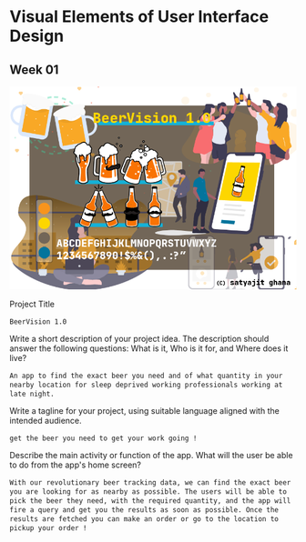 # Visual Elements of User Interface Design

## Week 01

![beervision1.0](Week02/moodboard.png)

Project Title

```
BeerVision 1.0
```

Write a short description of your project idea. The description should answer the following questions: What is it, Who is it for, and Where does it live?

```
An app to find the exact beer you need and of what quantity in your nearby location for sleep deprived working professionals working at late night.
```

Write a tagline for your project, using suitable language aligned with the intended audience.

```
get the beer you need to get your work going !
```

Describe the main activity or function of the app. What will the user be able to do from the app's home screen?

```
With our revolutionary beer tracking data, we can find the exact beer you are looking for as nearby as possible. The users will be able to pick the beer they need, with the required quantity, and the app will fire a query and get you the results as soon as possible. Once the results are fetched you can make an order or go to the location to pickup your order !
```
